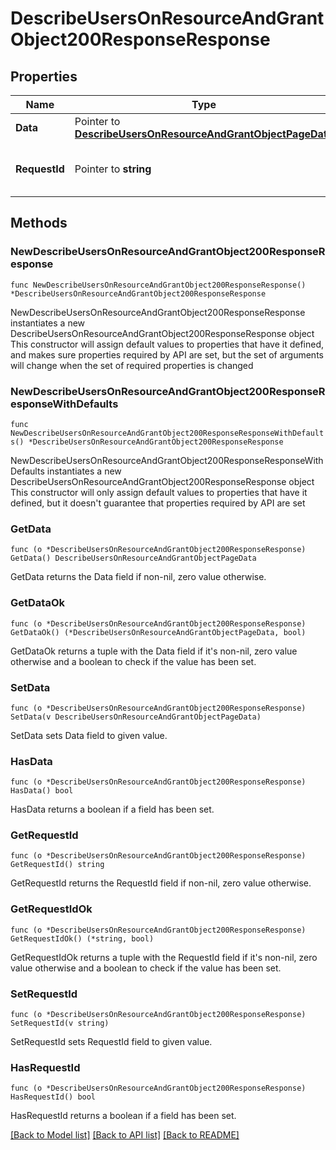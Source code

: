 # DescribeUsersOnResourceAndGrantObject200ResponseResponse

## Properties

Name | Type | Description | Notes
------------ | ------------- | ------------- | -------------
**Data** | Pointer to [**DescribeUsersOnResourceAndGrantObjectPageData**](DescribeUsersOnResourceAndGrantObjectPageData.md) |  | [optional] 
**RequestId** | Pointer to **string** | 请求id | [optional] [default to "xxxxx"]

## Methods

### NewDescribeUsersOnResourceAndGrantObject200ResponseResponse

`func NewDescribeUsersOnResourceAndGrantObject200ResponseResponse() *DescribeUsersOnResourceAndGrantObject200ResponseResponse`

NewDescribeUsersOnResourceAndGrantObject200ResponseResponse instantiates a new DescribeUsersOnResourceAndGrantObject200ResponseResponse object
This constructor will assign default values to properties that have it defined,
and makes sure properties required by API are set, but the set of arguments
will change when the set of required properties is changed

### NewDescribeUsersOnResourceAndGrantObject200ResponseResponseWithDefaults

`func NewDescribeUsersOnResourceAndGrantObject200ResponseResponseWithDefaults() *DescribeUsersOnResourceAndGrantObject200ResponseResponse`

NewDescribeUsersOnResourceAndGrantObject200ResponseResponseWithDefaults instantiates a new DescribeUsersOnResourceAndGrantObject200ResponseResponse object
This constructor will only assign default values to properties that have it defined,
but it doesn't guarantee that properties required by API are set

### GetData

`func (o *DescribeUsersOnResourceAndGrantObject200ResponseResponse) GetData() DescribeUsersOnResourceAndGrantObjectPageData`

GetData returns the Data field if non-nil, zero value otherwise.

### GetDataOk

`func (o *DescribeUsersOnResourceAndGrantObject200ResponseResponse) GetDataOk() (*DescribeUsersOnResourceAndGrantObjectPageData, bool)`

GetDataOk returns a tuple with the Data field if it's non-nil, zero value otherwise
and a boolean to check if the value has been set.

### SetData

`func (o *DescribeUsersOnResourceAndGrantObject200ResponseResponse) SetData(v DescribeUsersOnResourceAndGrantObjectPageData)`

SetData sets Data field to given value.

### HasData

`func (o *DescribeUsersOnResourceAndGrantObject200ResponseResponse) HasData() bool`

HasData returns a boolean if a field has been set.

### GetRequestId

`func (o *DescribeUsersOnResourceAndGrantObject200ResponseResponse) GetRequestId() string`

GetRequestId returns the RequestId field if non-nil, zero value otherwise.

### GetRequestIdOk

`func (o *DescribeUsersOnResourceAndGrantObject200ResponseResponse) GetRequestIdOk() (*string, bool)`

GetRequestIdOk returns a tuple with the RequestId field if it's non-nil, zero value otherwise
and a boolean to check if the value has been set.

### SetRequestId

`func (o *DescribeUsersOnResourceAndGrantObject200ResponseResponse) SetRequestId(v string)`

SetRequestId sets RequestId field to given value.

### HasRequestId

`func (o *DescribeUsersOnResourceAndGrantObject200ResponseResponse) HasRequestId() bool`

HasRequestId returns a boolean if a field has been set.


[[Back to Model list]](../README.md#documentation-for-models) [[Back to API list]](../README.md#documentation-for-api-endpoints) [[Back to README]](../README.md)


